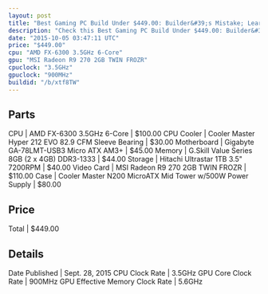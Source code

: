 ```yaml
---
layout: post
title: "Best Gaming PC Build Under $449.00: Builder&#39;s Mistake; Learn from my Bad Choices."
description: "Check this Best Gaming PC Build Under $449.00: Builder&#39;s Mistake; Learn from my Bad Choices.. CPU: AMD FX-6300 3.5GHz 6-Core, CPU Cooler: Cooler Master Hyper 212 EVO 8"
date: "2015-10-05 03:47:11 UTC"
price: "$449.00"
cpu: "AMD FX-6300 3.5GHz 6-Core"
gpu: "MSI Radeon R9 270 2GB TWIN FROZR"
cpuclock: "3.5GHz"
gpuclock: "900MHz"
buildid: "/b/xtf8TW"
---
```


## Parts

CPU | AMD FX-6300 3.5GHz 6-Core | $100.00
CPU Cooler | Cooler Master Hyper 212 EVO 82.9 CFM Sleeve Bearing | $30.00
Motherboard | Gigabyte GA-78LMT-USB3 Micro ATX AM3+ | $45.00
Memory | G.Skill Value Series 8GB (2 x 4GB) DDR3-1333 | $44.00
Storage | Hitachi Ultrastar 1TB 3.5" 7200RPM | $40.00
Video Card | MSI Radeon R9 270 2GB TWIN FROZR | $110.00
Case | Cooler Master N200 MicroATX Mid Tower w/500W Power Supply | $80.00

## Price

Total | $449.00

## Details

Date Published | Sept. 28, 2015
CPU Clock Rate | 3.5GHz
GPU Core Clock Rate | 900MHz
GPU Effective Memory Clock Rate | 5.6GHz